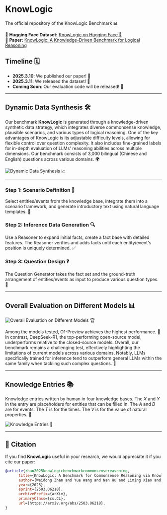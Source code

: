 # KnowLogic 
The official repository of the KnowLogic Benchmark 📊  

🔗 **Hugging Face Dataset:** [KnowLogic on Hugging Face 🤗](https://huggingface.co/datasets/Pokerwf/KnowLogic)  
📄 **Paper:** [KnowLogic: A Knowledge-Driven Benchmark for Logical Reasoning](https://arxiv.org/pdf/2503.06218)  


## Timeline 🗓️  
- **2025.3.10**: We published our paper! 📄  
- **2025.3.11**: We released the dataset! 🎉  
- **Coming Soon**: Our evaluation code will be released! 🚀  

---

## Dynamic Data Synthesis 🛠️  

Our benchmark **KnowLogic** is generated through a knowledge-driven synthetic data strategy, which integrates diverse commonsense knowledge, plausible scenarios, and various types of logical reasoning. One of the key advantages of KnowLogic is its adjustable difficulty levels, allowing for flexible control over question complexity. It also includes fine-grained labels for in-depth evaluation of LLMs' reasoning abilities across multiple dimensions. Our benchmark consists of 3,000 bilingual (Chinese and English) questions across various domains. 🌍  

![Dynamic Data Synthesis](https://github.com/pokerwf/KnowLogic/blob/main/image/Overall.jpg) 📈  

---

### **Step 1: Scenario Definition** 📝  
Select entities/events from the knowledge base, integrate them into a scenario framework, and generate introductory text using natural language templates. 🧩  

### **Step 2: Inference Data Generation** 🔍  
Use a Reasoner to expand initial facts, create a fact base with detailed features. The Reasoner verifies and adds facts until each entity/event's position is uniquely determined. ✅  

### **Step 3: Question Design** ❓  
The Question Generator takes the fact set and the ground-truth arrangement of entities/events as input to produce various question types. 🎯  

---

## Overall Evaluation on Different Models 📊  
![Overall Evaluation on Different Models](https://github.com/pokerwf/KnowLogic/blob/main/image/evaluation.jpg) 🏆  

Among the models tested, O1-Preview achieves the highest performance. 🥇 In contrast, DeepSeek-R1, the top-performing open-source model, underperforms relative to the closed-source models. Overall, our benchmark remains a challenging test, effectively highlighting the limitations of current models across various domains. Notably, LLMs specifically trained for inference tend to outperform general LLMs within the same family when tackling such complex questions. 🤔  

---

## Knowledge Entries 📚  
Knowledge entries written by human in four knowledge bases. The $X$ and $Y$ in the entry are placeholders for entities that can be filled in. The $A$ and $B$ are for events. The $T$ is for the times. The $V$ is for the value of natural properties. 🌟  

![Knowledge Entries](https://github.com/pokerwf/KnowLogic/blob/main/image/knowledge_entity.jpg) 📖  

--- 

## 📑 Citation  
If you find **KnowLogic** useful in your research, we would appreciate it if you cite our paper:  

```bibtex
@article{zhan2025knowlogicbenchmarkcommonsensereasoning,
      title={KnowLogic: A Benchmark for Commonsense Reasoning via Knowledge-Driven Data Synthesis}, 
      author={Weidong Zhan and Yue Wang and Nan Hu and Liming Xiao and Jingyuan Ma and Yuhang Qin and Zheng Li and Yixin Yang and Sirui Deng and Jinkun Ding and Wenhan Ma and Rui Li and Weilin Luo and Qun Liu and Zhifang Sui},
      year={2025},
      eprint={2503.06218},
      archivePrefix={arXiv},
      primaryClass={cs.CL},
      url={https://arxiv.org/abs/2503.06218}, 
}
